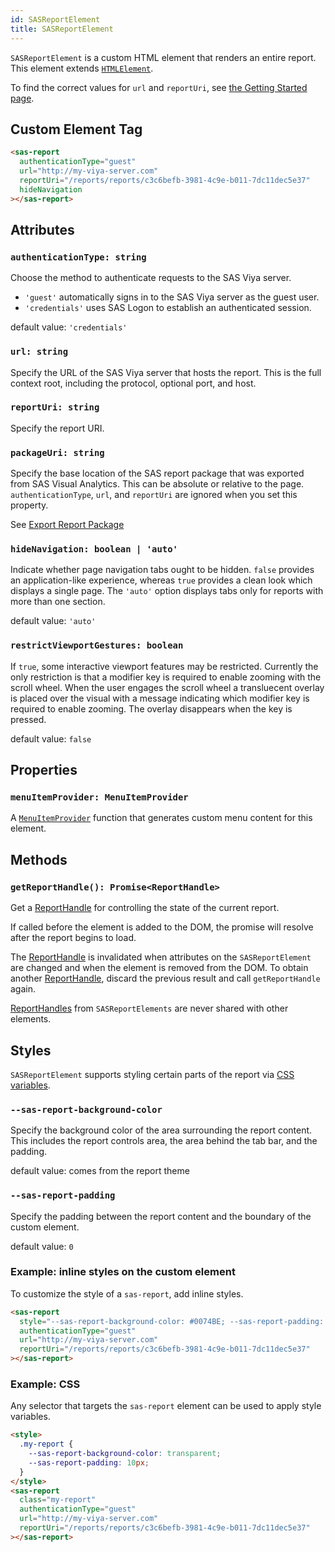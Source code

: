 ```yaml
---
id: SASReportElement
title: SASReportElement
---
```


`SASReportElement` is a custom HTML element that renders an entire report. This element extends <a target="_blank" href="https://developer.mozilla.org/en-US/docs/Web/API/HTMLElement">`HTMLElement`</a>.

To find the correct values for `url` and `reportUri`, see [the Getting Started page](getting-started.md#create-a-custom-html-tag).

## Custom Element Tag

```html
<sas-report
  authenticationType="guest"
  url="http://my-viya-server.com"
  reportUri="/reports/reports/c3c6befb-3981-4c9e-b011-7dc11dec5e37"
  hideNavigation
></sas-report>
```

## Attributes

### `authenticationType: string`

Choose the method to authenticate requests to the SAS Viya server.

- `'guest'` automatically signs in to the SAS Viya server as the guest user.
- `'credentials'` uses SAS Logon to establish an authenticated session.

default value: `'credentials'`

### `url: string`

Specify the URL of the SAS Viya server that hosts the report. This is the full context root, including the protocol,
optional port, and host.

### `reportUri: string`

Specify the report URI.

### `packageUri: string`

Specify the base location of the SAS report package that was exported from SAS Visual Analytics.  This can be absolute or relative to the page. `authenticationType`, `url`, and `reportUri` are ignored when you set this property.

See [Export Report Package](guides/export-report-package.md)

### `hideNavigation: boolean | 'auto'`

Indicate whether page navigation tabs ought to be hidden. `false` provides an application-like experience, whereas
`true` provides a clean look which displays a single page. The `'auto'` option displays tabs only for reports with more
than one section.

default value: `'auto'`

### `restrictViewportGestures: boolean`

If `true`, some interactive viewport features may be restricted. Currently the only restriction is that a modifier key is required to enable zooming with the scroll wheel. When the user engages the scroll wheel a transluecent overlay is placed over the visual with a message indicating which modifier key is required to enable zooming. The overlay disappears when the key is pressed.

default value: `false`

## Properties

### `menuItemProvider: MenuItemProvider`

A [`MenuItemProvider`](MenuItemProvider.md) function that generates custom menu content for this element.

## Methods

### `getReportHandle(): Promise<ReportHandle>`

Get a [ReportHandle](ReportHandle.md) for controlling the state of the
current report.

If called before the element is added to the DOM, the promise will resolve
after the report begins to load.

The [ReportHandle](ReportHandle.md) is invalidated when attributes on the
`SASReportElement` are changed and when the element is removed from the DOM.
To obtain another [ReportHandle](ReportHandle.md), discard the previous
result and call `getReportHandle` again.

[ReportHandles](ReportHandle.md) from `SASReportElements` are never shared
with other elements.

## Styles

`SASReportElement` supports styling certain parts of the report via <a target="_blank" href="https://developer.mozilla.org/en-US/docs/Web/CSS/Using_CSS_custom_properties">CSS variables</a>.

### `--sas-report-background-color`

Specify the background color of the area surrounding the report content. This includes the report controls area, the
area behind the tab bar, and the padding.

default value: comes from the report theme

### `--sas-report-padding`

Specify the padding between the report content and the boundary of the custom element.

default value: `0`

### Example: inline styles on the custom element

To customize the style of a `sas-report`, add inline styles.

```html
<sas-report
  style="--sas-report-background-color: #0074BE; --sas-report-padding: 1rem;"
  authenticationType="guest"
  url="http://my-viya-server.com"
  reportUri="/reports/reports/c3c6befb-3981-4c9e-b011-7dc11dec5e37"
></sas-report>
```

### Example: CSS

Any selector that targets the `sas-report` element can be used to apply style variables.

```html
<style>
  .my-report {
    --sas-report-background-color: transparent;
    --sas-report-padding: 10px;
  }
</style>
<sas-report
  class="my-report"
  authenticationType="guest"
  url="http://my-viya-server.com"
  reportUri="/reports/reports/c3c6befb-3981-4c9e-b011-7dc11dec5e37"
></sas-report>
```
